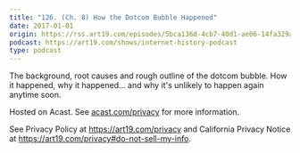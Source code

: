 ```yaml
---
title: "126. (Ch. 8) How the Dotcom Bubble Happened"
date: 2017-01-01
origin: https://rss.art19.com/episodes/5bca136d-4cb7-40d1-ae06-14fa329a4c13.mp3?rss_browser=BAhJIhFQb2NrZXQgQ2FzdHMGOgZFVA%3D%3D--9a7540b1738e8dccad5621cba5faeb89fdae34ca
podcast: https://art19.com/shows/internet-history-podcast
type: podcast
---
```


The background, root causes and rough outline of the dotcom bubble. How it happened, why it happened... and why it&#39;s unlikely to happen again anytime soon.<br /><p> Hosted on Acast. See <a href="https://acast.com/privacy">acast.com/privacy</a> for more information.</p>

See Privacy Policy at <a href="https://art19.com/privacy">https://art19.com/privacy</a> and California Privacy Notice at <a href="https://art19.com/privacy#do-not-sell-my-info">https://art19.com/privacy#do-not-sell-my-info</a>.